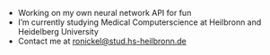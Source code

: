 - Working on my own neural network API for fun
- I’m currently studying Medical Computerscience at Heilbronn and Heidelberg University
- Contact me at ronickel@stud.hs-heilbronn.de

<!---
DerScherenmann/DerScherenmann is a ✨ special ✨ repository because its `README.md` (this file) appears on your GitHub profile.
You can click the Preview link to take a look at your changes.
--->
